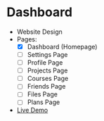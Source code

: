 # Dashboard
* Website Design
* Pages:
  * [x] Dashboard (Homepage)
  * [ ] Settings Page
  * [ ] Profile Page
  * [ ] Projects Page
  * [ ] Courses Page
  * [ ] Friends Page
  * [ ] Files Page
  * [ ] Plans Page
* [Live Demo](#)